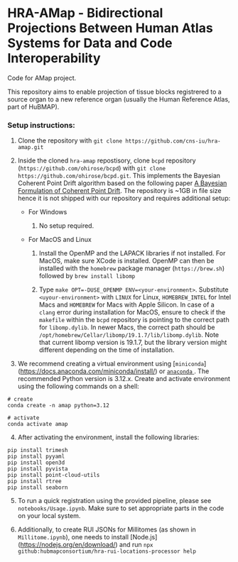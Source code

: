 # HRA-AMap - Bidirectional Projections Between Human Atlas Systems for Data and Code Interoperability

Code for AMap project. 

This repository aims to enable projection of tissue blocks registrered to a source organ to a new reference organ (usually the Human Reference Atlas, part of HuBMAP). 

### Setup instructions:

1. Clone the repository with ```git clone https://github.com/cns-iu/hra-amap.git```

2. Inside the cloned ```hra-amap``` repostisory, clone ``bcpd`` repository (```https://github.com/ohirose/bcpd```) with ```git clone https://github.com/ohirose/bcpd.git```. This implements the Bayesian Coherent Point Drift algorithm based on the following paper [A Bayesian Formulation of Coherent Point Drift](https://ieeexplore.ieee.org/stamp/stamp.jsp?tp=&arnumber=8985307). The repository is ~1GB in file size hence it is not shipped with our repository and requires additional setup: 

    * For Windows

       1. No setup required.  

    * For MacOS and Linux

        1. Install the OpenMP and the LAPACK libraries if not installed. For MacOS, make sure XCode is installed. OpenMP can then be installed with the ```homebrew``` package manager (```https://brew.sh```) followed by ```brew install libomp```

        2. Type ```make OPT=-DUSE_OPENMP ENV=<your-environment>```. Substitute ```<uyour-environment>``` with ```LINUX``` for Linux, ```HOMEBREW_INTEL``` for Intel Macs and ```HOMEBREW``` for Macs with Apple Silicon. In case of a ```clang``` error during installation for MacOS, ensure to check if the ```makefile``` within the ```bcpd``` repository is pointing to the correct path for ```libomp.dylib```. In newer Macs, the correct path should be ```/opt/homebrew/Cellar/libomp/19.1.7/lib/libomp.dylib```. Note that current libomp version is 19.1.7, but the library version might different depending on the time of installation. 

3. We recommend creating a virtual environment using [```miniconda```] (https://docs.anaconda.com/miniconda/install/) or [```anaconda``` ](https://docs.anaconda.com/anaconda/install/). The recommended Python version is 3.12.x. Create and activate environment using the following commands on a shell:

```
# create
conda create -n amap python=3.12

# activate
conda activate amap
```

4. After activating the environment, install the following libraries:

```
pip install trimesh
pip install pyyaml
pip install open3d
pip install pyvista
pip install point-cloud-utils
pip install rtree
pip install seaborn
```

5. To run a quick registration using the provided pipeline, please see ```notebooks/Usage.ipynb```. Make sure to set appropriate parts in the code on your local system. 

6. Additionally, to create RUI JSONs for Millitomes (as shown in `Millitome.ipynb`), one needs to install [Node.js] (https://nodejs.org/en/download/) and run ```npx github:hubmapconsortium/hra-rui-locations-processor help```